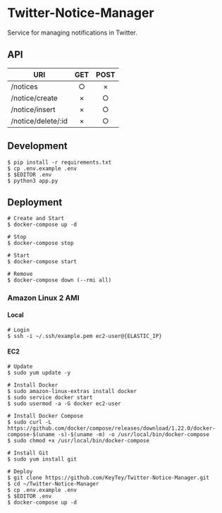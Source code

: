 # Twitter-Notice-Manager

Service for managing notifications in Twitter.

## API

| URI | GET | POST |
| - | :-: | :-: |
| /notices | ○ | × |
| /notice/create | × | ○ |
| /notice/insert | × | ○ |
| /notice/delete/:id | × | ○ |

## Development

```shell
$ pip install -r requirements.txt
$ cp .env.example .env
$ $EDITOR .env
$ python3 app.py
```

## Deployment

```shell
# Create and Start
$ docker-compose up -d

# Stop
$ docker-compose stop

# Start
$ docker-compose start

# Remove
$ docker-compose down (--rmi all)
```

### Amazon Linux 2 AMI

#### Local

```shell
# Login
$ ssh -i ~/.ssh/example.pem ec2-user@{ELASTIC_IP}
```

#### EC2

```shell
# Update
$ sudo yum update -y

# Install Docker
$ sudo amazon-linux-extras install docker
$ sudo service docker start
$ sudo usermod -a -G docker ec2-user

# Install Docker Compose
$ sudo curl -L https://github.com/docker/compose/releases/download/1.22.0/docker-compose-$(uname -s)-$(uname -m) -o /usr/local/bin/docker-compose
$ sudo chmod +x /usr/local/bin/docker-compose

# Install Git
$ sudo yum install git

# Deploy
$ git clone https://github.com/KeyTey/Twitter-Notice-Manager.git
$ cd ~/Twitter-Notice-Manager
$ cp .env.example .env
$ $EDITOR .env
$ docker-compose up -d
```
